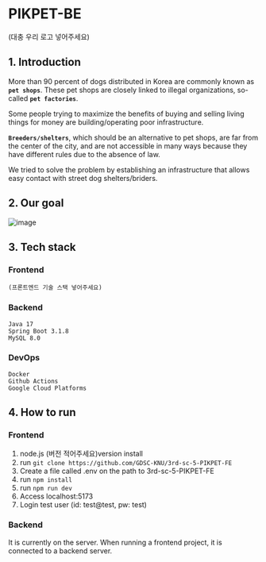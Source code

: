 # PIKPET-BE
(대충 우리 로고 넣어주세요)

## 1. Introduction 
 More than 90 percent of dogs distributed in Korea are commonly known as **`pet shops`**. These pet shops are closely linked to illegal organizations, so-called **`pet factories`**. 

 Some people trying to maximize the benefits of buying and selling living things for money are building/operating poor infrastructure.

 **`Breeders/shelters`**, which should be an alternative to pet shops, are far from the center of the city, and are not accessible in many ways because they have different rules due to the absence of law.

 We tried to solve the problem by establishing an infrastructure that allows easy contact with street dog shelters/briders.

## 2. Our goal 
![image](https://github.com/GDSC-KNU/3rd-sc-5-PIKPET-BE/assets/112597963/58a7eb89-8ccc-4af3-9e7e-782b5b65e8ee)

## 3. Tech stack
### Frontend
```
(프론트엔드 기술 스택 넣어주세요)
```

### Backend
```
Java 17
Spring Boot 3.1.8
MySQL 8.0
```

### DevOps
```
Docker
Github Actions
Google Cloud Platforms
```

## 4. How to run
### Frontend
1. node.js (버전 적어주세요)version install
2. run `git clone https://github.com/GDSC-KNU/3rd-sc-5-PIKPET-FE`
3. Create a file called .env on the path to 3rd-sc-5-PIKPET-FE
4. run `npm install`
5. run `npm run dev`
6. Access localhost:5173
7. Login test user (id: test@test, pw: test)




### Backend
It is currently on the server. When running a frontend project, it is connected to a backend server.

